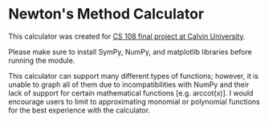 # Newton's Method Calculator
This calculator was created for [CS 108 final project at Calvin University](https://cs.calvin.edu/courses/cs/108/kvlinden/project/).

Please make sure to install SymPy, NumPy, and matplotlib libraries before running the module.

This calculator can support many different types of functions; however, it is unable to graph all of them due to incompatibilities with NumPy and their lack of support for certain mathematical functions [e.g. arccot(x)]. I would encourage users to limit to approximating monomial or polynomial functions for the best experience with the calculator.
